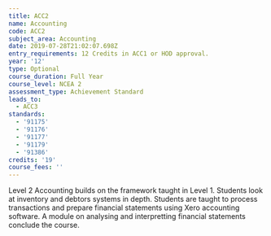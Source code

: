 ```yaml
---
title: ACC2
name: Accounting
code: ACC2
subject_area: Accounting
date: 2019-07-28T21:02:07.698Z
entry_requirements: 12 Credits in ACC1 or HOD approval.
year: '12'
type: Optional
course_duration: Full Year
course_level: NCEA 2
assessment_type: Achievement Standard
leads_to:
  - ACC3
standards:
  - '91175'
  - '91176'
  - '91177'
  - '91179'
  - '91386'
credits: '19'
course_fees: ''
---
```

Level 2 Accounting builds on the framework taught in Level 1. Students look at inventory and debtors systems in depth. Students are taught to process transactions and prepare financial statements using Xero accounting software. A module on analysing and interpretting financial statements conclude the course.
